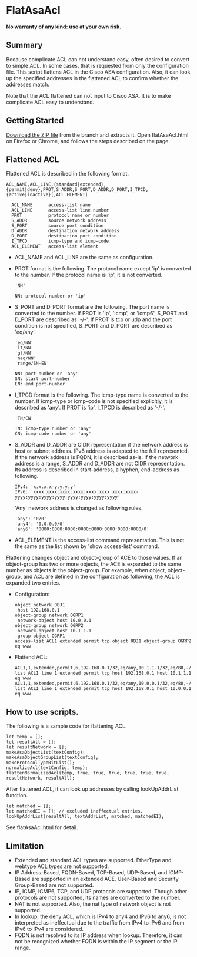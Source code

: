 # FlatAsaAcl

**No warranty of any kind: use at your own risk.**

## Summary

Because complicate ACL can not understand easy, often desired to convert to simple ACL. In some cases, that is requested from only the configuration file. This script flattens ACL in the Cisco ASA configuration. Also, it can look up the specified addresses in the flattened ACL to confirm whether the addresses match.

Note that the ACL flattened can not input to Cisco ASA. It is to make complicate ACL easy to understand.

## Getting Started

[Download the ZIP file](https://github.com/joelob99/flatAsaAcl) from the branch and extracts it.
Open flatAsaAcl.html on Firefox or Chrome, and follows the steps described on the page.

## Flattened ACL

Flattened ACL is described in the following format.

```
ACL_NAME,ACL_LINE,{standard|extended},{permit|deny},PROT,S_ADDR,S_PORT,D_ADDR,D_PORT,I_TPCD,{active|inactive}[,ACL_ELEMENT]

  ACL_NAME      access-list name
  ACL_LINE      access-list line number
  PROT          protocol name or number
  S_ADDR        source network address
  S_PORT        source port condition
  D_ADDR        destination network address
  D_PORT        destination port condition
  I_TPCD        icmp-type and icmp-code
  ACL_ELEMENT   access-list element
```

  - ACL_NAME and ACL_LINE are the same as configuration.
  - PROT format is the following. The protocol name except 'ip' is converted to the number. If the protocol name is 'ip', it is not converted.

        'NN'

        NN: protocol-number or 'ip'
  
  - S_PORT and D_PORT format are the following. The port name is converted to the number. If PROT is 'ip', 'icmp', or 'icmp6', S_PORT and D_PORT are described as '-/-'. If PROT is tcp or udp and the port condition is not specified, S_PORT and D_PORT are described as 'eq/any'.

        'eq/NN'
        'lt/NN'
        'gt/NN'
        'neq/NN'
        'range/SN-EN'

        NN: port-number or 'any'
        SN: start port-number
        EN: end port-number

  - I_TPCD format is the following. The icmp-type name is converted to the number. If icmp-type or icmp-code is not specified explicitly, it is described as 'any'. If PROT is 'ip', I_TPCD is described as '-/-'.

        'TN/CN'

        TN: icmp-type number or 'any'
        CN: icmp-code number or 'any'

  - S_ADDR and D_ADDR are CIDR representation if the network address is host or subnet address. IPv6 address is adapted to the full represented. If the network address is FQDN, it is described as-is. If the network address is a range, S_ADDR and D_ADDR are not CIDR representation. Its address is described in start-address, a hyphen, end-address as following.

        IPv4: 'x.x.x.x-y.y.y.y'
        IPv6: 'xxxx:xxxx:xxxx:xxxx:xxxx:xxxx:xxxx:xxxx-yyyy:yyyy:yyyy:yyyy:yyyy:yyyy:yyyy:yyyy'

    'Any' network address is changed as following rules.

        'any': '0/0'
        'any4': '0.0.0.0/0'
        'any6': '0000:0000:0000:0000:0000:0000:0000:0000/0'

  - ACL_ELEMENT is the access-list command representation. This is not the same as the list shown by 'show access-list' command.

Flattening changes object and object-group of ACE to those values. If an object-group has two or more objects, the ACE is expanded to the same number as objects in the object-group. For example, when object, object-group, and ACL are defined in the configuration as following, the ACL is expanded two entries.

- Configuration:

      object network OBJ1
       host 192.168.0.1
      object-group network OGRP1
       network-object host 10.0.0.1
      object-group network OGRP2
       network-object host 10.1.1.1
       group-object OGRP1
      access-list ACL1 extended permit tcp object OBJ1 object-group OGRP2 eq www

- Flattend ACL:

      ACL1,1,extended,permit,6,192.168.0.1/32,eq/any,10.1.1.1/32,eq/80,-/-,active,access-list ACL1 line 1 extended permit tcp host 192.168.0.1 host 10.1.1.1 eq www
      ACL1,1,extended,permit,6,192.168.0.1/32,eq/any,10.0.0.1/32,eq/80,-/-,active,access-list ACL1 line 1 extended permit tcp host 192.168.0.1 host 10.0.0.1 eq www

## How to use scripts.

The following is a sample code for flattening ACL.

    let temp = [];
    let resultAll = [];
    let resultNetwork = [];
    makeAsaObjectList(textConfig);
    makeAsaObjectGroupList(textConfig);
    makeProtocolTypeBitList();
    normalizeAcl(textConfig, temp);
    flattenNormalizedAcl(temp, true, true, true, true, true, true, resultNetwork, resultAll);

After flattened ACL, it can look up addresses by calling lookUpAddrList function.

    let matched = [];
    let matchedEI = []; // excluded ineffectual entries.
    lookUpAddrList(resultAll, textAddrList, matched, matchedEI);

See flatAsaAcl.html for detail.

## Limitation

- Extended and standard ACL types are supported. EtherType and webtype ACL types are not supported.
- IP Address-Based, FQDN-Based, TCP-Based, UDP-Based, and ICMP-Based are supported in an extended ACE. User-Based and Security Group-Based are not supported.
- IP, ICMP, ICMP6, TCP, and UDP protocols are supported. Though other protocols are not supported, its names are converted to the number.
- NAT is not supported. Also, the nat type of network object is not supported.
- In lookup, the deny ACL, which is IPv4 to any4 and IPv6 to any6, is not interpreted as ineffectual due to the traffic from IPv4 to IPv6 and from IPv6 to IPv4 are considered.
- FQDN is not resolved to its IP address when lookup. Therefore, it can not be recognized whether FQDN is within the IP segment or the IP range.
